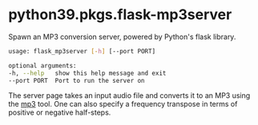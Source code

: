 # python39.pkgs.flask-mp3server

Spawn an MP3 conversion server, powered by Python's flask library.

```bash
usage: flask_mp3server [-h] [--port PORT]

optional arguments:
-h, --help   show this help message and exit
--port PORT  Port to run the server on
```

The server page takes an input audio file and converts it to an MP3 using the [mp3](../bash/mp3.md) tool. One can also specify a frequency transpose in terms of positive or negative half-steps.

